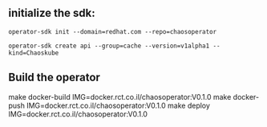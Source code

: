## initialize the sdk:
```
operator-sdk init --domain=redhat.com --repo=chaosoperator

operator-sdk create api --group=cache --version=v1alpha1 --kind=Chaoskube
```

## Build the operator

make docker-build IMG=docker.rct.co.il/chaosoperator:V0.1.0
make docker-push IMG=docker.rct.co.il/chaosoperator:V0.1.0
make deploy IMG=docker.rct.co.il/chaosoperator:V0.1.0
